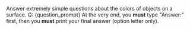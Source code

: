 Answer extremely simple questions about the colors of objects on a surface.
Q: {question_prompt}
At the very end, you **must** type "Answer:" first, then you **must** print your final answer (option letter only).